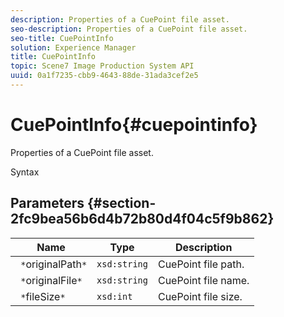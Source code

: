 ```yaml
---
description: Properties of a CuePoint file asset.
seo-description: Properties of a CuePoint file asset.
seo-title: CuePointInfo
solution: Experience Manager
title: CuePointInfo
topic: Scene7 Image Production System API
uuid: 0a1f7235-cbb9-4643-88de-31ada3cef2e5
---
```


# CuePointInfo{#cuepointinfo}

Properties of a CuePoint file asset.

 Syntax 

## Parameters {#section-2fc9bea56b6d4b72b80d4f04c5f9b862}

|  Name  | Type  | Description  |
|---|---|---|
|  ` *`originalPath`*`  | `xsd:string`  | CuePoint file path.  |
|  ` *`originalFile`*`  | `xsd:string`  | CuePoint file name.  |
|  ` *`fileSize`*`  | `xsd:int`  | CuePoint file size.  |


